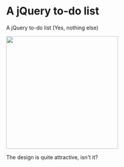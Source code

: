 # A jQuery to-do list
A jQuery to-do list (Yes, nothing else)

<p align="left">
  <img src="https://i.imgur.com/HOR5bkj.jpg"/ height=300 width=300>
</p>

<p>The design is quite attractive, isn't it?</p>
